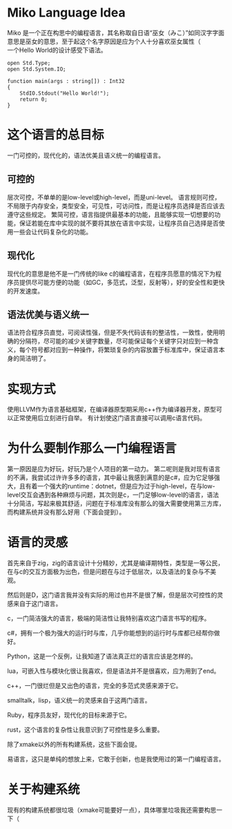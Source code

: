 # Miko Language Idea
Miko 是一个正在构思中的编程语言，其名称取自日语“巫女（みこ）”如同汉字字面意思是巫女的意思，至于起这个名字原因是应为个人十分喜欢巫女属性（  
一个Hello World的设计感受下语法。
```
open Std.Type;
open Std.System.IO;

function main(args : string[]) : Int32
{
    StdIO.Stdout("Hello World!");
    return 0;
}
```

# 这个语言的总目标
一门可控的，现代化的，语法优美且语义统一的编程语言。

## 可控的
层次可控，不单单的是low-level或high-level，而是uni-level。
语言规则可控，不局限于内存安全，类型安全，可见性，可访问性，而是让程序员选择是否应该去遵守这些规定。
繁简可控，语言指提供最基本的功能，且能够实现一切想要的功能，保证若能在库中实现的就不要将其放在语言中实现，让程序员自己选择是否使用一些会让代码复杂化的功能。

## 现代化
现代化的意思是他不是一门传统的like c的编程语言，在程序员愿意的情况下为程序员提供尽可能方便的功能（如GC，多范式，泛型，反射等），好的安全性和更快的开发速度。

## 语法优美与语义统一
语法符合程序员直觉，可阅读性强，但是不失代码该有的整洁性，一致性，使用明确的分隔符，尽可能的减少关键字数量，尽可能保证每个关键字只对应到一种含义，每个符号都对应到一种操作，将繁琐复杂的内容放置于标准库中，保证语言本身的简洁明了。

# 实现方式
使用LLVM作为语言基础框架，在编译器原型期采用c++作为编译器开发，原型可以正常使用后立刻进行自举。
有计划使这门语言直接可以调用c语言代码。

# 为什么要制作那么一门编程语言
第一原因是应为好玩，好玩乃是个人项目的第一动力。
第二呢则是我对现有语言的不满，我尝试过许许多多的语言，其中最让我感到满意的是c#，应为它足够强大，且有着一个强大的runtime：dotnet，但是应为过于high-level，在与low-level交互会遇到各种麻烦与问题，其次则是c，一门足够low-level的语言，语法十分简洁，写起来极其舒适，问题在于标准库没有那么的强大需要使用第三方库，而构建系统并没有那么好用（下面会提到）。

# 语言的灵感
首先来自于zig，zig的语言设计十分精妙，尤其是编译期特性，类型是一等公民，在与c的交互方面极为出色，但是问题在与过于低层次，以及语法的复杂与不美观。

然后则是D，这门语言我并没有实际的用过也并不是很了解，但是层次可控性的灵感来自于这门语言。

c，一门简洁强大的语言，极端的简洁性让我特别喜欢这门语言书写的程序。

c#，拥有一个极为强大的运行时与库，几乎你能想到的运行时与库都已经帮你做好。

Python，这是一个反例，让我知道了语法真正烂的语言应该是怎样的。

lua，可嵌入性与模块化很让我喜欢，但是语法并不是很喜欢，应为用到了end。

c++，一门很烂但是又出色的语言，完全的多范式灵感来源于它。

smalltalk，lisp，语义统一的灵感来自于这两门语言。

Ruby，程序员友好，现代化的目标来源于它。

rust，这个语言的复杂性让我意识到了可控性是多么重要。

除了xmake以外的所有构建系统，这些下面会提。

易语言，这只是单纯的想放上来，它敢于创新，也是我使用过的第一门编程语言。

# 关于构建系统
现有的构建系统都很垃圾（xmake可能要好一点），具体哪里垃圾我还需要构思一下（
